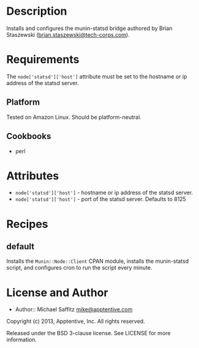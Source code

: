 Description
===========

Installs and configures the munin-statsd bridge authored by Brian Staszewski (<brian.staszewski@tech-corps.com>).

Requirements
============

The `node['statsd']['host']` attribute must be set to the hostname or ip address of the statsd server.

## Platform

Tested on Amazon Linux.  Should be platform-neutral.

## Cookbooks

* perl

Attributes
==========

* `node['statsd']['host']` - hostname or ip address of the statsd server. 
* `node['statsd']['host']` - port of the statsd server.  Defaults to 8125

Recipes
=======

## default

Installs the `Munin::Node::Client` CPAN module, installs the munin-statsd script, and configures cron to run the script every minute.

License and Author
==================

- Author:: Michael Saffitz <mike@apptentive.com>

Copyright (c) 2013, Apptentive, Inc.
All rights reserved.

Released under the BSD 3-clause license.  See LICENSE for more information.

